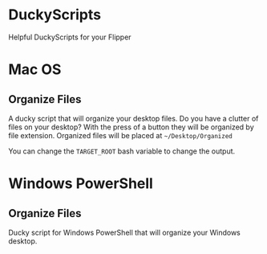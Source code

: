 # DuckyScripts
Helpful DuckyScripts for your Flipper

# Mac OS
## Organize Files

A ducky script that will organize your desktop files. Do you have a clutter of files on your desktop? With the press of a button they will be organized by file extension. Organized files will be placed at `~/Desktop/Organized`

You can change the `TARGET_ROOT` bash variable to change the output.




# Windows PowerShell
## Organize Files

Ducky script for Windows PowerShell that will organize your Windows desktop.
